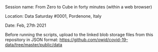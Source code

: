 Session name: From Zero to Cube in forty minutes (within a web browser)

Location: Data Saturday #0001, Pordenone, Italy

Date: Feb, 27th 2021



Before running the scripts, upload to the linked blob storage files from this repository in JSON format:
https://github.com/owid/covid-19-data/tree/master/public/data

